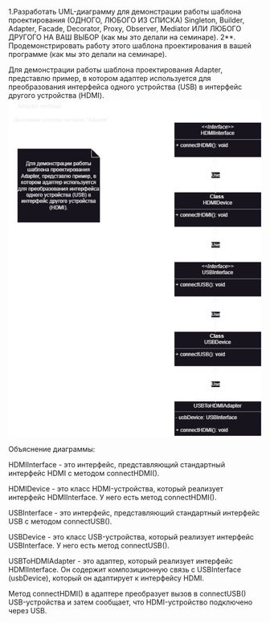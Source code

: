 1.Разработать UML-диаграмму для демонстрации работы шаблона проектирования (ОДНОГО, ЛЮБОГО ИЗ СПИСКА) Singleton, Builder, Adapter, Facade, Decorator, Proxy, Observer, Mediator ИЛИ ЛЮБОГО ДРУГОГО НА ВАШ ВЫБОР (как мы это делали на семинаре).
2**. Продемонстрировать работу этого шаблона проектирования в вашей программе (как мы это делали на семинаре).

Для демонстрации работы шаблона проектирования Adapter, представлю пример, в котором адаптер используется для преобразования интерфейса одного устройства (USB) в интерфейс другого устройства (HDMI).
![](https://github.com/ShumAhd/Software-architecture-2/blob/main/Adapter.png)

Объяснение диаграммы:

HDMIInterface - это интерфейс, представляющий стандартный интерфейс HDMI с методом connectHDMI().

HDMIDevice - это класс HDMI-устройства, который реализует интерфейс HDMIInterface. У него есть метод connectHDMI().

USBInterface - это интерфейс, представляющий стандартный интерфейс USB с методом connectUSB().

USBDevice - это класс USB-устройства, который реализует интерфейс USBInterface. У него есть метод connectUSB().

USBToHDMIAdapter - это адаптер, который реализует интерфейс HDMIInterface. 
Он содержит композиционную связь с USBInterface (usbDevice), который он адаптирует к интерфейсу HDMI. 

Метод connectHDMI() в адаптере преобразует вызов в connectUSB() USB-устройства и затем сообщает, что HDMI-устройство подключено через USB.


